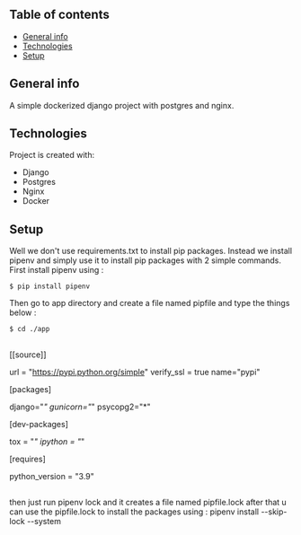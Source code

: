 ## Table of contents
* [General info](#general-info)
* [Technologies](#technologies)
* [Setup](#setup)

## General info
A simple dockerized django project with postgres and nginx.
	
## Technologies
Project is created with:
* Django
* Postgres
* Nginx
* Docker

## Setup
Well we don't use requirements.txt to install pip packages.
Instead we install pipenv and simply use it to install pip packages with 2 simple commands.
First install pipenv using :
```
$ pip install pipenv 
```
Then go to app directory and create a file named pipfile and type the things below :
```
$ cd ./app
```

##
[[source]]

url = "https://pypi.python.org/simple"
verify_ssl = true
name="pypi"


[packages]

django="*"
gunicorn="*"
psycopg2="*"

[dev-packages]

tox = "*"
ipython = "*"

[requires]

python_version = "3.9"
## 
then just run pipenv lock and it creates a file named pipfile.lock
after that u can use the pipfile.lock to install the packages using : pipenv install --skip-lock --system
